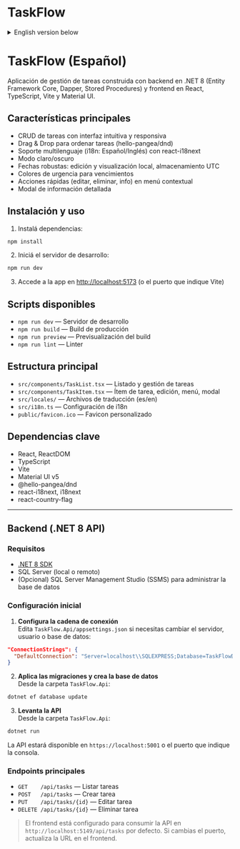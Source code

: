 
# TaskFlow

<details>
<summary>English version below</summary>

---

# TaskFlow (English)
Task management application built with a .NET 8 backend (Entity Framework Core, Dapper, Stored Procedures) and a React, TypeScript, Vite, and Material UI frontend.

## Main Features

- Task CRUD with intuitive and responsive UI
- Drag & Drop to reorder tasks (hello-pangea/dnd)
- Multilanguage support (i18n: Spanish/English) with react-i18next
- Light/Dark mode
- Robust date handling: local edit/view, UTC storage
- Urgency coloring for due dates
- Quick actions (edit, delete, info) in contextual menu
- Detailed info modal

## Installation & Usage

1. Install dependencies:
  ```bash
  npm install
  ```
2. Start the development server:
  ```bash
  npm run dev
  ```
3. Access the app at [http://localhost:5173](http://localhost:5173) (or the port shown by Vite)

## Available Scripts

- `npm run dev` — Development server
- `npm run build` — Production build
- `npm run preview` — Preview production build
- `npm run lint` — Linter

## Main Structure

- `src/components/TaskList.tsx` — Task list and management
- `src/components/TaskItem.tsx` — Task item, edit, menu, modal
- `src/locales/` — Translation files (es/en)
- `src/i18n.ts` — i18n configuration
- `public/favicon.ico` — Custom favicon

## Key Dependencies

- React, ReactDOM
- TypeScript
- Vite
- Material UI v5
- @hello-pangea/dnd
- react-i18next, i18next
- react-country-flag

---

## Backend (.NET 8 API)

### Requirements

- [.NET 8 SDK](https://dotnet.microsoft.com/download)
- SQL Server (local or remote)
- (Optional) SQL Server Management Studio (SSMS) to manage the database

### Initial Setup

1. **Configure the connection string**  
  Edit `TaskFlow.Api/appsettings.json` if you need to change the server, user, or database:
  ```json
  "ConnectionStrings": {
    "DefaultConnection": "Server=localhost\\SQLEXPRESS;Database=TaskFlowDb;Trusted_Connection=True;TrustServerCertificate=True;"
  }
  ```

2. **Apply migrations and create the database**  
  From the `TaskFlow.Api` folder:
  ```bash
  dotnet ef database update
  ```

3. **Run the API**  
  From the `TaskFlow.Api` folder:
  ```bash
  dotnet run
  ```
  The API will be available at `https://localhost:5001` or the port shown in the console.

### Main Endpoints

- `GET    /api/tasks` — List tasks
- `POST   /api/tasks` — Create task
- `PUT    /api/tasks/{id}` — Edit task
- `DELETE /api/tasks/{id}` — Delete task

> The frontend is configured to consume the API at `http://localhost:5149/api/tasks` by default. If you change the port, update the URL in the frontend.

</details>

# TaskFlow (Español)
Aplicación de gestión de tareas construida con backend en .NET 8 (Entity Framework Core, Dapper, Stored Procedures) y frontend en React, TypeScript, Vite y Material UI.

## Características principales

- CRUD de tareas con interfaz intuitiva y responsiva
- Drag & Drop para ordenar tareas (hello-pangea/dnd)
- Soporte multilenguaje (i18n: Español/Inglés) con react-i18next
- Modo claro/oscuro
- Fechas robustas: edición y visualización local, almacenamiento UTC
- Colores de urgencia para vencimientos
- Acciones rápidas (editar, eliminar, info) en menú contextual
- Modal de información detallada

## Instalación y uso

1. Instalá dependencias:
  ```bash
  npm install
  ```
2. Iniciá el servidor de desarrollo:
  ```bash
  npm run dev
  ```
3. Accede a la app en [http://localhost:5173](http://localhost:5173) (o el puerto que indique Vite)

## Scripts disponibles

- `npm run dev` — Servidor de desarrollo
- `npm run build` — Build de producción
- `npm run preview` — Previsualización del build
- `npm run lint` — Linter

## Estructura principal

- `src/components/TaskList.tsx` — Listado y gestión de tareas
- `src/components/TaskItem.tsx` — Ítem de tarea, edición, menú, modal
- `src/locales/` — Archivos de traducción (es/en)
- `src/i18n.ts` — Configuración de i18n
- `public/favicon.ico` — Favicon personalizado


## Dependencias clave

- React, ReactDOM
- TypeScript
- Vite
- Material UI v5
- @hello-pangea/dnd
- react-i18next, i18next
- react-country-flag

---

## Backend (.NET 8 API)

### Requisitos

- [.NET 8 SDK](https://dotnet.microsoft.com/download)
- SQL Server (local o remoto)
- (Opcional) SQL Server Management Studio (SSMS) para administrar la base de datos

### Configuración inicial

1. **Configura la cadena de conexión**  
  Edita `TaskFlow.Api/appsettings.json` si necesitas cambiar el servidor, usuario o base de datos:
  ```json
  "ConnectionStrings": {
    "DefaultConnection": "Server=localhost\\SQLEXPRESS;Database=TaskFlowDb;Trusted_Connection=True;TrustServerCertificate=True;"
  }
  ```

2. **Aplica las migraciones y crea la base de datos**  
  Desde la carpeta `TaskFlow.Api`:
  ```bash
  dotnet ef database update
  ```

3. **Levanta la API**  
  Desde la carpeta `TaskFlow.Api`:
  ```bash
  dotnet run
  ```
  La API estará disponible en `https://localhost:5001` o el puerto que indique la consola.

### Endpoints principales

- `GET    /api/tasks` — Listar tareas
- `POST   /api/tasks` — Crear tarea
- `PUT    /api/tasks/{id}` — Editar tarea
- `DELETE /api/tasks/{id}` — Eliminar tarea

> El frontend está configurado para consumir la API en `http://localhost:5149/api/tasks` por defecto. Si cambias el puerto, actualiza la URL en el frontend.